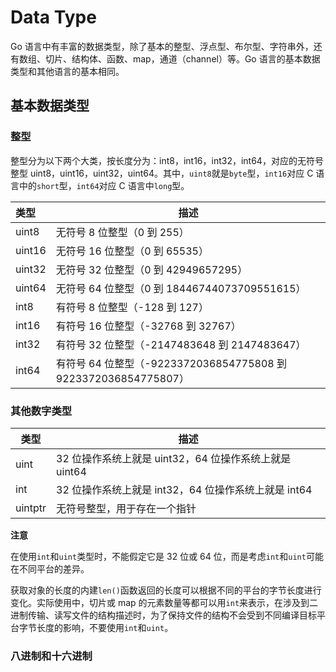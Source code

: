 # Data Type

Go 语言中有丰富的数据类型，除了基本的整型、浮点型、布尔型、字符串外，还有数组、切片、结构体、函数、map，通道（channel）等。Go 语言的基本数据类型和其他语言的基本相同。

## 基本数据类型

### 整型

整型分为以下两个大类，按长度分为：int8，int16，int32，int64，对应的无符号整型 uint8，uint16，uint32，uint64。其中，`uint8`就是`byte`型，`int16`对应 C 语言中的`short`型，`int64`对应 C 语言中`long`型。

| 类型   | 描述                                                            |
| :----- | --------------------------------------------------------------- |
| uint8  | 无符号 8 位整型（0 到 255）                                     |
| uint16 | 无符号 16 位整型（0 到 65535）                                  |
| uint32 | 无符号 32 位整型（0 到 42949657295）                            |
| uint64 | 无符号 64 位整型（0 到 18446744073709551615）                   |
| int8   | 有符号 8 位整型（-128 到 127）                                  |
| int16  | 有符号 16 位整型（-32768 到 32767）                             |
| int32  | 有符号 32 位整型（-2147483648 到 2147483647）                   |
| int64  | 有符号 64 位整型（-9223372036854775808 到 9223372036854775807） |

### 其他数字类型

| 类型    | 描述                                                   |
| ------- | ------------------------------------------------------ |
| uint    | 32 位操作系统上就是 uint32，64 位操作系统上就是 uint64 |
| int     | 32 位操作系统上就是 int32，64 位操作系统上就是 int64   |
| uintptr | 无符号整型，用于存在一个指针                           |

**注意**

在使用`int`和`uint`类型时，不能假定它是 32 位或 64 位，而是考虑`int`和`uint`可能在不同平台的差异。

获取对象的长度的内建`len()`函数返回的长度可以根据不同的平台的字节长度进行变化。实际使用中，切片或 map 的元素数量等都可以用`int`来表示，在涉及到二进制传输、读写文件的结构描述时，为了保持文件的结构不会受到不同编译目标平台字节长度的影响，不要使用`int`和`uint`。

### 八进制和十六进制
